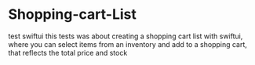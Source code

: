 # Shopping-cart-List
test swiftui
this tests was about creating a shopping cart list with swiftui, where you can  select items from an inventory and add to a shopping cart, that reflects the total price and stock
